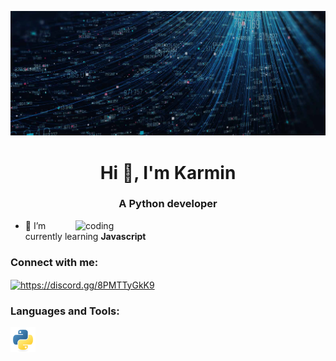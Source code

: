 ![logo](https://github.com/JakubfromPoland/JakubfromPoland/blob/main/github-banner.jpg)
<h1 align="center">Hi 👋, I'm Karmin</h1>
<h3 align="center">A Python developer</h3>

<img align="right" alt="coding" width="400" src = "https://user-images.githubusercontent.com/93570916/213724523-e8177037-bf99-4a83-91eb-a53f6e5a46a9.png">

- 🌱 I’m currently learning **Javascript**

<h3 align="left">Connect with me:</h3>
<p align="left">
<a href="https://discord.gg/8PMTTyGkK9" target="blank"><img align="center" src="https://raw.githubusercontent.com/rahuldkjain/github-profile-readme-generator/master/src/images/icons/Social/discord.svg" alt="https://discord.gg/8PMTTyGkK9" height="30" width="40" /></a>
</p>

<h3 align="left">Languages and Tools:</h3>
<p align="left"> <a href="https://www.python.org" target="_blank" rel="noreferrer"> <img src="https://raw.githubusercontent.com/devicons/devicon/master/icons/python/python-original.svg" alt="python" width="40" height="40"/> </a> </p>
